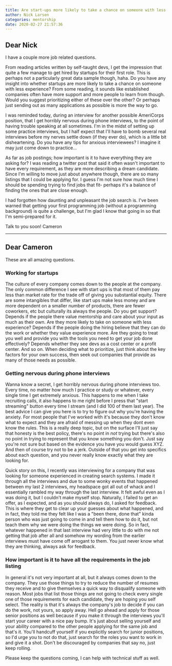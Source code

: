```yaml
---
title: Are start-ups more likely to take a chance on someone with less experience?
author: Nick Larsen
categories: mentorship
date: 2020-02-27 21:57:36
---
```



## Dear Nick

I have a couple more job related questions.

From reading articles written by self-taught devs, I get the impression that quite a few manage to get hired by startups for their first role. This is perhaps not a particularly great data sample though, haha. Do you have any insight into whether startups are more likely to take a chance on someone with less experience? From some reading, it sounds like established companies often have more support and more people to learn from though. Would you suggest prioritizing either of these over the other? Or perhaps just sending out as many applications as possible is more the way to go.

I was reminded today, during an interview for another possible AmeriCorps position, that I get horribly nervous during phone interviews, to the point of having trouble speaking at all sometimes. I'm in the midst of setting up some practice interviews, but I half expect that I'll have to bomb several real interviews before my nerves settle down (if they ever do), which is a little bit disheartening. Do you have any tips for anxious interviewees? I imagine it may just come down to practice...

As far as job postings; how important is it to have everything they are asking for? I was reading a twitter post that said it often wasn't important to have every requirement, as they are more describing a dream candidate. Since I'm willing to move just about anywhere though, there are so many listings that I could be applying for. I guess I'm not sure how much time I should be spending trying to find jobs that fit- perhaps it's a balance of finding the ones that are close enough.

I had forgotten how daunting and unpleasant the job search is. I've been warned that getting your first programming job (without a programming background) is quite a challenge, but I'm glad I know that going in so that I'm semi-prepared for it.

Talk to you soon!
Cameron  

---

## Dear Cameron

These are all amazing questions.

### Working for startups

The culture of every company comes down to the people at the company.  The only common difference I see with start ups is that most of them pay less than market rate for the trade off of giving you substantial equity.  There are some intangibles that differ, like start ups make less money and are more dependent on a smaller number of products, there are fewer coworkers, etc but culturally its always the people.  Do you get support? Depends if the people there value mentorship and care about your input as much as their own.  Are they more likely to take on someone with less experience?  Depends if the people doing the hiring believe that they can do the work or whether they value experience more.  Are they going to treat you well and provide you with the tools you need to get your job done effectively?  Depends whether they see devs as a cost center or a profit center.  And so on.  When deciding what to prioritize, just think about the key factors for your own success, then seek out companies that provide as many of those needs as possible.

### Getting nervous during phone interviews

Wanna know a secret, I get horribly nervous during phone interviews too.  Every time, no matter how much I practice or study or whatever, every single time I get extremely anxious.  This happens to me when I take recruiting calls, it also happens to me right before I press that "start streaming" button every time I stream (and I did 100 of them last year).  The best advice I can give you here is to try to figure out why you're having the anxiety.  For most people that I've worked with it's because they don't know what to expect and they are afraid of messing up when they dont even know the rules.  This is a really deep topic, but on the surface I'll just say that honesty is the best policy, there's no point in _not_ trying but there's also no point in trying to represent that you know something you don't.  Just say you're not sure but based on the evidence you have you would guess XYZ.  And then of course try not to be a jerk.  Outside of that you get into specifics about each question, and you never really know exactly what they are looking for.

Quick story on this, I recently was interviewing for a company that was looking for someone experienced in creating search systems.  I made it through all the interviews and due to some wonky events that happened between my last 2 interviews, my headspace got all out of whack and I essentially rambled my way through the last interview.  It felt awful even as I was doing it, but I couldn't make myself stop.  Naturally, I failed to get an offer, as I expected, and as you should always do, I asked for feedback.  This is where they get to clear up your guesses about what happened, and in fact, they told me they felt like I was a "been there, done that" kinda person who was just going to come in and tell them how to do it, but not teach them why we were doing the things we were doing.  So in fact, whatever happened in that last interview had very little to do with me not getting that job after all and somehow my wording from the earlier interviews must have come off arrogant to them.  You just never know what they are thinking, always ask for feedback.

### How important is it to have all the requirements in the job listing

In general it's not very important at all, but it always comes down to the company.  They use those things to try to reduce the number of resumes they receive and to give themselves a quick way to disqualify someone with reason.  Most jobs that list those things are not going to check every single one of those requirements for each candidate, they are hoping you self select.  The reality is that it's always the company's job to decide if you can do the work, not yours, so apply away.  Hell go ahead and apply for those senior positions as well because if you make it through the interviews you'll start your career with a nice pay bump.  It's just about selling yourself and your ability compared to the other people applying for the same job and that's it.  You'll handcuff yourself if you explicitly search for junior positions, so I'd urge you to not do that, just search for the roles you want to work in and give it a shot.  Don't be discouraged by companies that say no, just keep rolling.

Please keep the questions coming, I can help with technical stuff as well.
